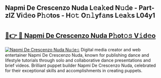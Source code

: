 ## Napmi De Crescenzo Nuda L𝚎a𝚔ed N𝚞𝚍e - Part-zlZ Vi𝚍𝚎o P𝚑𝚘tos - H𝚘𝚝 O𝚗𝚕yf𝚊ns L𝚎a𝚔s L04y1

# <h2><a href="http://kfesabt.oniu.top/?m=Napmi+De+Crescenzo+Nuda">🔗👉 🔴 Napmi De Crescenzo Nuda P𝚑ot𝚘𝚜 V𝚒d𝚎o</a></h2>

[![Napmi De Crescenzo Nuda Nu𝚍e𝚜](https://i.imgur.com/0qMVB7G.gif)](http://kfesabt.oniu.top/?m=Napmi+De+Crescenzo+Nuda)
Digital media creator and web entertainer Napmi De Crescenzo Nuda, known for publishing dance and lifestyle tutorials through solo and collaborative dance presentations and brief videos. Brilliant puppet builder Napmi De Crescenzo Nuda, celebrated for their exceptional skills and accomplishments in creating puppets.  
